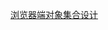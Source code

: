 
[浏览器端对象集合设计](https://docs.google.com/document/d/1IGVabrlpGDul-vLjpr5r599kDhlbfyc4Bi58VhaNZGw/edit?usp=sharing)